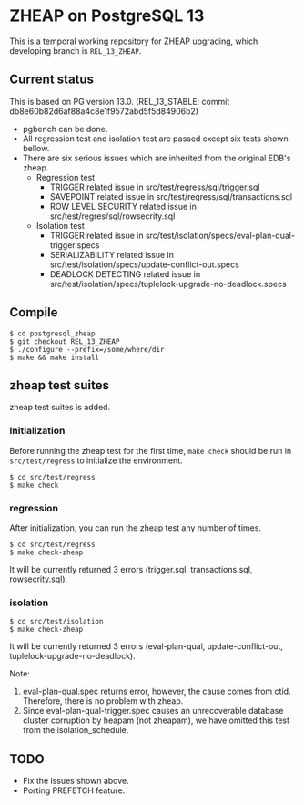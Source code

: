 # ZHEAP on PostgreSQL 13

This is a temporal working repository for ZHEAP upgrading, which developing branch is `REL_13_ZHEAP`.

## Current status

This is based on PG version 13.0.  (REL_13_STABLE: commit db8e60b82d6af88a4c8e1f9572abd5f5d84906b2)

+ pgbench can be done.
+ All regression test and isolation test are passed except six tests shown bellow.
+ There are six serious issues which are inherited from the original EDB's zheap.
  - Regression test
    + TRIGGER related issue in src/test/regress/sql/trigger.sql
    + SAVEPOINT related issue in src/test/regress/sql/transactions.sql
    + ROW LEVEL SECURITY related issue in src/test/regres/sql/rowsecrity.sql
  - Isolation test
    + TRIGGER related issue in src/test/isolation/specs/eval-plan-qual-trigger.specs
    + SERIALIZABILITY related issue in src/test/isolation/specs/update-conflict-out.specs
    + DEADLOCK DETECTING related issue in src/test/isolation/specs/tuplelock-upgrade-no-deadlock.specs

## Compile

```
$ cd postgresql_zheap
$ git checkout REL_13_ZHEAP
$ ./configure --prefix=/some/where/dir
$ make && make install
```

## zheap test suites

zheap test suites is added.


### Initialization

Before running the zheap test for the first time, `make check` should be run in `src/test/regress` to initialize the environment.

```
$ cd src/test/regress
$ make check
```

### regression


After initialization, you can run the zheap test any number of times.

```
$ cd src/test/regress
$ make check-zheap
```

It will be currently returned 3 errors (trigger.sql, transactions.sql, rowsecrity.sql).

### isolation

```
$ cd src/test/isolation
$ make check-zheap
```

It will be currently returned 3 errors (eval-plan-qual, update-conflict-out, tuplelock-upgrade-no-deadlock).

Note:
 1. eval-plan-qual.spec returns error, however, the cause comes from ctid. Therefore, there is no problem with zheap.
 2. Since eval-plan-qual-trigger.spec causes an unrecoverable database cluster corruption by heapam (not zheapam), we have omitted this test from the isolation_schedule.


## TODO

 + Fix the issues shown above.
 + Porting PREFETCH feature.
